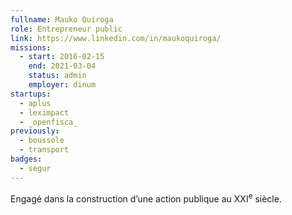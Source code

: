 ```yaml
---
fullname: Mauko Quiroga
role: Entrepreneur public
link: https://www.linkedin.com/in/maukoquiroga/
missions:
  - start: 2016-02-15
    end: 2021-03-04
    status: admin
    employer: dinum
startups:
  - aplus
  - leximpact
  - _openfisca_
previously:
  - boussole
  - transport
badges:
  - segur
---
```


Engagé dans la construction d’une action publique au XXI<sup>e</sup> siècle.

